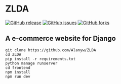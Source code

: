 # ZLDA
[![GitHub release](https://img.shields.io/github/release/Alanyw/ZLDA.svg)](https://github.com/Alanyw/ZLDA/release)
[![GitHub issues](https://img.shields.io/github/issues/Alanyw/ZLDA.svg)](https://github.com/Alanyw/ZLDA/issues)
[![GitHub forks](https://img.shields.io/github/forks/Alanyw/ZLDA.svg)](https://github.com/Alanyw/ZLDA/network)

## A e-commerce website for Django



```
git clone https://github.com/Alanyw/ZLDA
cd ZLDA
pip install -r requirements.txt
python manage runserver
cd frontend
npm install
npm run dev
```


